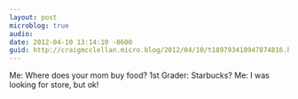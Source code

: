 ```yaml
---
layout: post
microblog: true
audio: 
date: 2012-04-10 13:14:10 -0600
guid: http://craigmcclellan.micro.blog/2012/04/10/t189793410947874816.html
---
```

Me: Where does your mom buy food?
1st Grader: Starbucks?
Me: I was looking for store, but ok!
